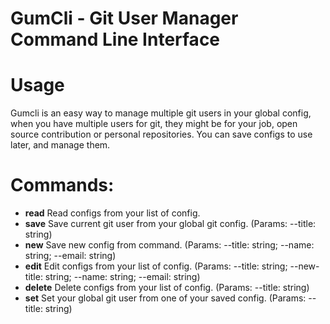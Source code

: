 # GumCli - Git User Manager Command Line Interface

# Usage
Gumcli is an easy way to manage multiple git users in your global config, when you have multiple users for git, they might be for your job, open source contribution or personal repositories. You can save configs to use later, and manage them.

#  Commands:
  - **read**    Read configs from your list of config. 
  - **save**    Save current git user from your global git config. (Params: --title: string)
  - **new**     Save new config from command. (Params: --title: string; --name: string; --email: string)
  - **edit**    Edit configs from your list of config. (Params: --title: string; --new-title: string; --name: string; --email: string)
  - **delete**  Delete configs from your list of config. (Params: --title: string)
  - **set**     Set your global git user from one of your saved config. (Params: --title: string)
